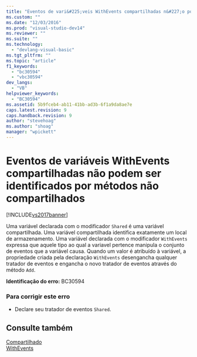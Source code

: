 ```yaml
---
title: "Eventos de vari&#225;veis WithEvents compartilhadas n&#227;o podem ser identificados por m&#233;todos n&#227;o compartilhados | Microsoft Docs"
ms.custom: ""
ms.date: "12/03/2016"
ms.prod: "visual-studio-dev14"
ms.reviewer: ""
ms.suite: ""
ms.technology: 
  - "devlang-visual-basic"
ms.tgt_pltfrm: ""
ms.topic: "article"
f1_keywords: 
  - "bc30594"
  - "vbc30594"
dev_langs: 
  - "VB"
helpviewer_keywords: 
  - "BC30594"
ms.assetid: 5b9fceb4-ab11-41bb-ad3b-6f1a9da8ae7e
caps.latest.revision: 9
caps.handback.revision: 9
author: "stevehoag"
ms.author: "shoag"
manager: "wpickett"
---
```

# Eventos de vari&#225;veis WithEvents compartilhadas n&#227;o podem ser identificados por m&#233;todos n&#227;o compartilhados
[!INCLUDE[vs2017banner](../../../csharp/includes/vs2017banner.md)]

Uma variável declarada com o modificador `Shared` é uma variável compartilhada.  Uma variável compartilhada identifica exatamente um local de armazenamento.  Uma variável declarada com o modificador `WithEvents` expressa que aquele tipo ao qual a variavel pertence manipula o conjunto de eventos que a variável causa.  Quando um valor é atribuído à variável, a propriedade criada pela declaração `WithEvents` desengancha qualquer tratador de eventos e engancha o novo tratador de eventos através do método `Add`.  
  
 **Identificação do erro:**  BC30594  
  
### Para corrigir este erro  
  
-   Declare seu tratador de eventos `Shared`.  
  
## Consulte também  
 [Compartilhado](../../../visual-basic/language-reference/modifiers/shared.md)   
 [WithEvents](../../../visual-basic/language-reference/modifiers/withevents.md)